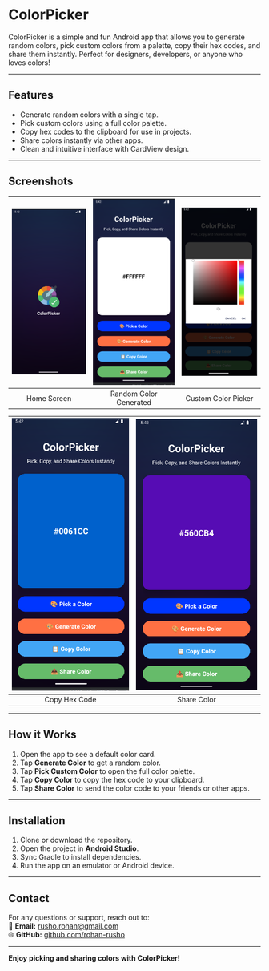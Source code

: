 # ColorPicker

ColorPicker is a simple and fun Android app that allows you to generate random colors, pick custom colors from a palette, copy their hex codes, and share them instantly. Perfect for designers, developers, or anyone who loves colors!

---

## Features

- Generate random colors with a single tap.
- Pick custom colors using a full color palette.
- Copy hex codes to the clipboard for use in projects.
- Share colors instantly via other apps.
- Clean and intuitive interface with CardView design.

---

## Screenshots

<div align="center">

| ![App Screenshot 1](SS/1.png) | ![App Screenshot 2](SS/2.png) | ![App Screenshot 3](SS/3.png) |
|:-----------------------------:|:-----------------------------:|:-----------------------------:|
|        Home Screen            |     Random Color Generated     |    Custom Color Picker        |

| ![App Screenshot 4](SS/4.png) | ![App Screenshot 5](SS/5.png) |
|:-----------------------------:|:-----------------------------:|
|    Copy Hex Code              |    Share Color                |

</div>

---

## How it Works

1. Open the app to see a default color card.
2. Tap **Generate Color** to get a random color.
3. Tap **Pick Custom Color** to open the full color palette.
4. Tap **Copy Color** to copy the hex code to your clipboard.
5. Tap **Share Color** to send the color code to your friends or other apps.

---

## Installation

1. Clone or download the repository.
2. Open the project in **Android Studio**.
3. Sync Gradle to install dependencies.
4. Run the app on an emulator or Android device.

---

## Contact

For any questions or support, reach out to:  
📧 **Email:** rusho.rohan@gmail.com  
🌐 **GitHub:** [github.com/rohan-rusho](https://github.com/rohan-rusho)

---

**Enjoy picking and sharing colors with ColorPicker!**
